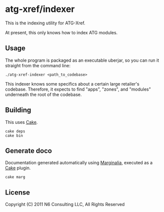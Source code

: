 # atg-xref/indexer

This is the indexing utility for ATG-Xref.

At present, this only knows how to index ATG modules.

## Usage

The whole program is packaged as an executable uberjar, so you can run it straight from the command line:

    ./atg-xref-indexer <path_to_codebase>

This indexer knows some specifics about a certain large retailer's codebase. Therefore, it expects to find "apps", "zones", and "modules" underneath the root of the codebase.

## Building

This uses [Cake][1].

    cake deps
    cake bin

## Generate doco

Documentation generated automatically using [Marginalia][2], executed
as a [Cake][1] plugin.

    cake marg


## License

Copyright (C) 2011 N6 Consulting LLC, All Rights Reserved


[1]: https://github.com/ninjudd/cake  "github.com/ninjudd/cake"
[2]: https://github.com/fogus/marginalia "github.com/fogus/marginalia"
